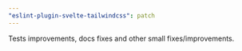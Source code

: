 ```yaml
---
"eslint-plugin-svelte-tailwindcss": patch
---
```


Tests improvements, docs fixes and other small fixes/improvements.
